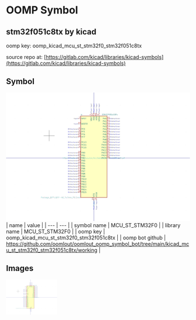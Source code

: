 # OOMP Symbol  
## stm32f051c8tx  by kicad  
  
oomp key: oomp_kicad_mcu_st_stm32f0_stm32f051c8tx  
  
source repo at: [https://gitlab.com/kicad/libraries/kicad-symbols](https://gitlab.com/kicad/libraries/kicad-symbols)  
## Symbol  
  
[![working.png](working_600.png)](working.png)  
| name | value | 
| --- | --- | 
| symbol name | MCU_ST_STM32F0 | 
| library name | MCU_ST_STM32F0 | 
| oomp key | oomp_kicad_mcu_st_stm32f0_stm32f051c8tx | 
| oomp bot github | https://github.com/oomlout/oomlout_oomp_symbol_bot/tree/main/kicad_mcu_st_stm32f0_stm32f051c8tx/working | 
## Images  
  
[![working.png](working_140.png)](working.png)  
